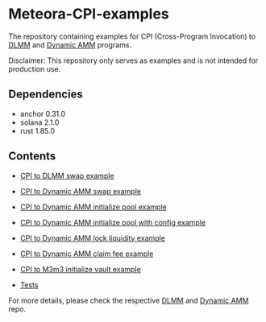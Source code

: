 # Meteora-CPI-examples

The repository containing examples for CPI (Cross-Program Invocation) to [DLMM](https://github.com/meteoraAg/dlmm-sdk) and [Dynamic AMM](https://github.com/MeteoraAG/dynamic-amm-sdk) programs.

Disclaimer: This repository only serves as examples and is not intended for production use.

## Dependencies

- anchor 0.31.0
- solana 2.1.0
- rust 1.85.0

## Contents

- [CPI to DLMM swap example](programs/cpi-example/src/instructions/dlmm_cpi/swap.rs)
- [CPI to Dynamic AMM swap example](programs/cpi-example/src/instructions/dynamic_amm_cpi/swap.rs)

- [CPI to Dynamic AMM initialize pool example](programs/cpi-example/src/instructions/dynamic_amm_cpi/initialize_customizable_permissionless_pool.rs)
- [CPI to Dynamic AMM initialize pool with config example](programs/cpi-example/src/instructions/dynamic_amm_cpi/initialize_permissionless_pool_with_config.rs)

- [CPI to Dynamic AMM lock liquidity example](programs/cpi-example/src/instructions/dynamic_amm_cpi/lock_liquidity.rs)
- [CPI to Dynamic AMM claim fee example](programs/cpi-example/src/instructions/dynamic_amm_cpi/claim_fee.rs)

- [CPI to M3m3 initialize vault example](programs/cpi-example/src/instructions/m3m3_cpi/initialize_vault.rs)

- [Tests](programs/cpi-example/tests/)

For more details, please check the respective [DLMM](https://github.com/meteoraAg/dlmm-sdk) and [Dynamic AMM](https://github.com/mercurial-finance/mercurial-dynamic-amm-sdk) repo.
